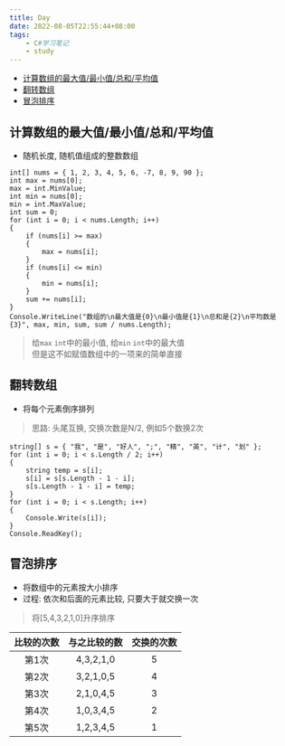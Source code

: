 ```yaml
---
title: Day
date: 2022-08-05T22:55:44+08:00
tags:
    - C#学习笔记
    - study
---
```


- [计算数组的最大值/最小值/总和/平均值](#计算数组的最大值最小值总和平均值)
- [翻转数组](#翻转数组)
- [冒泡排序](#冒泡排序)

## 计算数组的最大值/最小值/总和/平均值
- 随机长度, 随机值组成的整数数组

```
int[] nums = { 1, 2, 3, 4, 5, 6, -7, 8, 9, 90 };
int max = nums[0];
max = int.MinValue;
int min = nums[0];
min = int.MaxValue;
int sum = 0;
for (int i = 0; i < nums.Length; i++)
{
    if (nums[i] >= max)
    {
        max = nums[i];
    }
    if (nums[i] <= min)
    {
        min = nums[i];
    }
    sum += nums[i];
}
Console.WriteLine("数组的\n最大值是{0}\n最小值是{1}\n总和是{2}\n平均数是{3}", max, min, sum, sum / nums.Length);
```
> 给`max` `int`中的最小值, 给`min` `int`中的最大值  
> 但是这不如赋值数组中的一项来的简单直接

## 翻转数组
- 将每个元素倒序排列
> 思路: 头尾互换, 交换次数是N/2, 例如5个数换2次

```
string[] s = { "我", "是", "好人", ";", "精", "英", "计", "划" };
for (int i = 0; i < s.Length / 2; i++)
{
    string temp = s[i];
    s[i] = s[s.Length - 1 - i];
    s[s.Length - 1 - i] = temp;
}
for (int i = 0; i < s.Length; i++)
{
    Console.Write(s[i]);
}
Console.ReadKey();
```

## 冒泡排序
- 将数组中的元素按大小排序
- 过程: 依次和后面的元素比较, 只要大于就交换一次

> 将[5,4,3,2,1,0]升序排序


| 比较的次数 | 与之比较的数 | 交换的次数 |
| :--------: | :----------: | :--------: |
|   第1次    |  4,3,2,1,0   |     5      |
|   第2次    |  3,2,1,0,5   |     4      |
|   第3次    |  2,1,0,4,5   |     3      |
|   第4次    |  1,0,3,4,5   |     2      |
|   第5次    |  1,2,3,4,5   |     1      |
